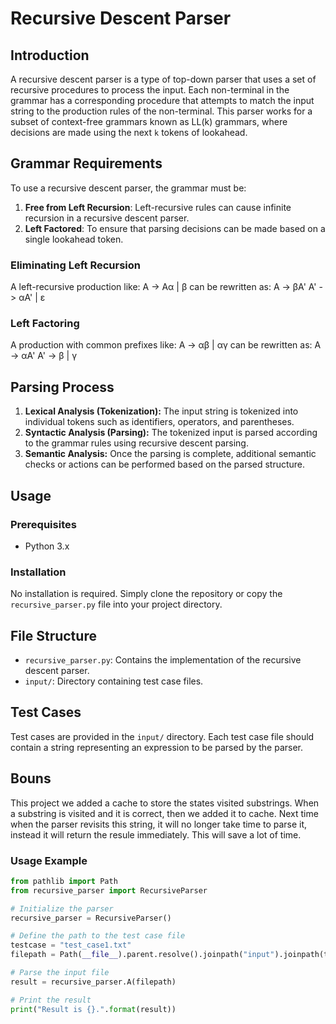 # Recursive Descent Parser

## Introduction

A recursive descent parser is a type of top-down parser that uses a set of recursive procedures to process the input. Each non-terminal in the grammar has a corresponding procedure that attempts to match the input string to the production rules of the non-terminal. This parser works for a subset of context-free grammars known as LL(k) grammars, where decisions are made using the next `k` tokens of lookahead.

## Grammar Requirements

To use a recursive descent parser, the grammar must be:

1. **Free from Left Recursion**: Left-recursive rules can cause infinite recursion in a recursive descent parser.
2. **Left Factored**: To ensure that parsing decisions can be made based on a single lookahead token.

### Eliminating Left Recursion

A left-recursive production like:
A -> Aα | β
can be rewritten as:
A -> βA'
A' -> αA' | ε


### Left Factoring

A production with common prefixes like:
A -> αβ | αγ
can be rewritten as:
A -> αA'
A' -> β | γ

## Parsing Process

1. **Lexical Analysis (Tokenization):** The input string is tokenized into individual tokens such as identifiers, operators, and parentheses.
2. **Syntactic Analysis (Parsing):** The tokenized input is parsed according to the grammar rules using recursive descent parsing.
3. **Semantic Analysis:** Once the parsing is complete, additional semantic checks or actions can be performed based on the parsed structure.

## Usage

### Prerequisites
- Python 3.x

### Installation
No installation is required. Simply clone the repository or copy the `recursive_parser.py` file into your project directory.

## File Structure

- `recursive_parser.py`: Contains the implementation of the recursive descent parser.
- `input/`: Directory containing test case files.

## Test Cases

Test cases are provided in the `input/` directory. Each test case file should contain a string representing an expression to be parsed by the parser.

## Bouns
This project we added a cache to store the states visited substrings. When a substring is visited and it is correct, then we added it to cache. Next time when the parser revisits this
string, it will no longer take time to parse it, instead it will return the resule immediately. 
This will save a lot of time. 

### Usage Example

```python
from pathlib import Path
from recursive_parser import RecursiveParser

# Initialize the parser
recursive_parser = RecursiveParser()

# Define the path to the test case file
testcase = "test_case1.txt"
filepath = Path(__file__).parent.resolve().joinpath("input").joinpath(testcase)

# Parse the input file
result = recursive_parser.A(filepath)

# Print the result
print("Result is {}.".format(result))